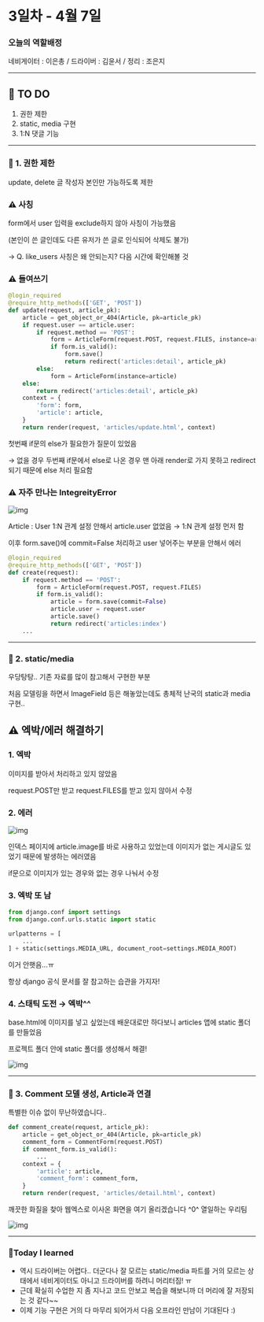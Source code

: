 # 3**일차 - 4월 7일**

### **오늘의 역할배정**

네비게이터 : 이은총 / 드라이버 : 김윤서 / 정리 : 조은지

------

## :memo: TO DO 

1. 권한 제한 
2. static, media 구현 
3. 1:N 댓글 기능 

<hr>

### 💜 1. 권한 제한

update, delete 글 작성자 본인만 가능하도록 제한

### **⚠️ 사칭**

form에서 user 입력을 exclude하지 않아 사칭이 가능했음

(본인이 쓴 글인데도 다른 유저가 쓴 글로 인식되어 삭제도 불가)

→ Q. like_users 사칭은 왜 안되는지? 다음 시간에 확인해볼 것

### **⚠️ 들여쓰기**

```python
@login_required
@require_http_methods(['GET', 'POST'])
def update(request, article_pk):
    article = get_object_or_404(Article, pk=article_pk)
    if request.user == article.user:
        if request.method == 'POST':
            form = ArticleForm(request.POST, request.FILES, instance=article)
            if form.is_valid():
                form.save()
                return redirect('articles:detail', article_pk)
        else:
            form = ArticleForm(instance=article)
    else:
        return redirect('articles:detail', article_pk)    
    context = {
        'form': form,
        'article': article,
    }
    return render(request, 'articles/update.html', context)
```

첫번째 if문의 else가 필요한가 질문이 있었음

→ 없을 경우  두번째 if문에서 else로 나온 경우 맨 아래 render로 가지 못하고 redirect 되기 때문에 else 처리 필요함

### **⚠️ 자주 만나는 IntegreityError**

![img](https://s3.us-west-2.amazonaws.com/secure.notion-static.com/fb7d5a07-de91-49e2-806f-709ef5fb2a9e/111.png?X-Amz-Algorithm=AWS4-HMAC-SHA256&X-Amz-Credential=AKIAT73L2G45O3KS52Y5%2F20210408%2Fus-west-2%2Fs3%2Faws4_request&X-Amz-Date=20210408T020102Z&X-Amz-Expires=86400&X-Amz-Signature=a9e3cf7bf24304b0d9b5f5ff1afc0c3a10617217d60b1276a0a4229d6e487c3c&X-Amz-SignedHeaders=host&response-content-disposition=filename%20%3D%22111.png%22)

Article : User 1:N 관계 설정 안해서 article.user 없었음 → 1:N 관계 설정 먼저 함

이후 form.save()에 commit=False 처리하고 user 넣어주는 부분을 안해서 에러

```python
@login_required
@require_http_methods(['GET', 'POST'])
def create(request):
    if request.method == 'POST':
        form = ArticleForm(request.POST, request.FILES)
        if form.is_valid():
            article = form.save(commit=False)
            article.user = request.user
            article.save()
            return redirect('articles:index')
    ...
```



<hr>

### 💜 2. static/media

우당탕탕.. 기존 자료를 많이 참고해서 구현한 부분

처음 모델링을 하면서 ImageField 등은 해놓았는데도 총체적 난국의 static과 media 구현..

## **⚠️ 엑박/에러 해결하기**

### 1. 엑박

이미지를 받아서 처리하고 있지 않았음

request.POST만 받고 request.FILES를 받고 있지 않아서 수정

### 2. 에러

![img](https://s3.us-west-2.amazonaws.com/secure.notion-static.com/62b9fdca-6f30-406d-bd91-2d9fd5516617/222.png?X-Amz-Algorithm=AWS4-HMAC-SHA256&X-Amz-Credential=AKIAT73L2G45O3KS52Y5%2F20210408%2Fus-west-2%2Fs3%2Faws4_request&X-Amz-Date=20210408T020212Z&X-Amz-Expires=86400&X-Amz-Signature=e77676752e4ad6214a402e76cddaf9c397fc13defce33ecbb617deb78ce9913b&X-Amz-SignedHeaders=host&response-content-disposition=filename%20%3D%22222.png%22)

인덱스 페이지에 article.image를 바로 사용하고 있었는데 이미지가 없는 게시글도 있었기 때문에 발생하는 에러였음

if문으로 이미지가 있는 경우와 없는 경우 나눠서 수정

### 3. 엑박 또 남

```python
from django.conf import settings
from django.conf.urls.static import static

urlpatterns = [
	... 
] + static(settings.MEDIA_URL, document_root=settings.MEDIA_ROOT)
```

이거 안햇음...ㅠ

항상 django 공식 문서를 잘 참고하는 습관을 가지자! 



### 4. 스태틱 도전 → 엑박^^

base.html에 이미지를 넣고 싶었는데 배운대로만 하다보니 articles 앱에 static 폴더를 만들었음

프로젝트 폴더 안에 static 폴더를 생성해서 해결!

![img](https://s3.us-west-2.amazonaws.com/secure.notion-static.com/28359426-9ebd-416d-845e-18ac910e8811/444.png?X-Amz-Algorithm=AWS4-HMAC-SHA256&X-Amz-Credential=AKIAT73L2G45O3KS52Y5%2F20210408%2Fus-west-2%2Fs3%2Faws4_request&X-Amz-Date=20210408T020250Z&X-Amz-Expires=86400&X-Amz-Signature=5449bf22282b5715c68a45e740f457d990b7cf44eef5f0a214233480f3ba48f4&X-Amz-SignedHeaders=host&response-content-disposition=filename%20%3D%22444.png%22)

<hr>

### 💜 3. Comment 모델 생성, Article과 연결

특별한 이슈 없이 무난하였습니다..

```python
def comment_create(request, article_pk):
    article = get_object_or_404(Article, pk=article_pk)
    comment_form = CommentForm(request.POST)
    if comment_form.is_valid():
        ...
    context = {
        'article': article,
        'comment_form': comment_form,
    }
    return render(request, 'articles/detail.html', context)
```

깨끗한 화질을 찾아 웹엑스로 이사온 화면을 여기 올리겠습니다 ^0^ 열일하는 우리팀

![img](https://s3.us-west-2.amazonaws.com/secure.notion-static.com/f1dfa935-3474-488d-be95-455f3543c2c8/333.png?X-Amz-Algorithm=AWS4-HMAC-SHA256&X-Amz-Credential=AKIAT73L2G45O3KS52Y5%2F20210408%2Fus-west-2%2Fs3%2Faws4_request&X-Amz-Date=20210408T020400Z&X-Amz-Expires=86400&X-Amz-Signature=0af9f796ecefc5719f79c648e0f0db2ff8d8d41f2887e7cae5af82988bda59f5&X-Amz-SignedHeaders=host&response-content-disposition=filename%20%3D%22333.png%22)



<hr>

### 💜Today I learned 

- 역시 드라이버는 어렵다.. 더군다나 잘 모르는 static/media 파트를 거의 모르는 상태에서 네비게이터도 아니고 드라이버를 하려니 머리터짐! ㅠ 
- 근데 확실히 수업한 지 좀 지나고 코드 안보고 복습을 해보니까 더 머리에 잘 저장되는 것 같다~~ 
- 이제 기능 구현은 거의 다 마무리 되어가서 다음 오프라인 만남이 기대된다 :) 

